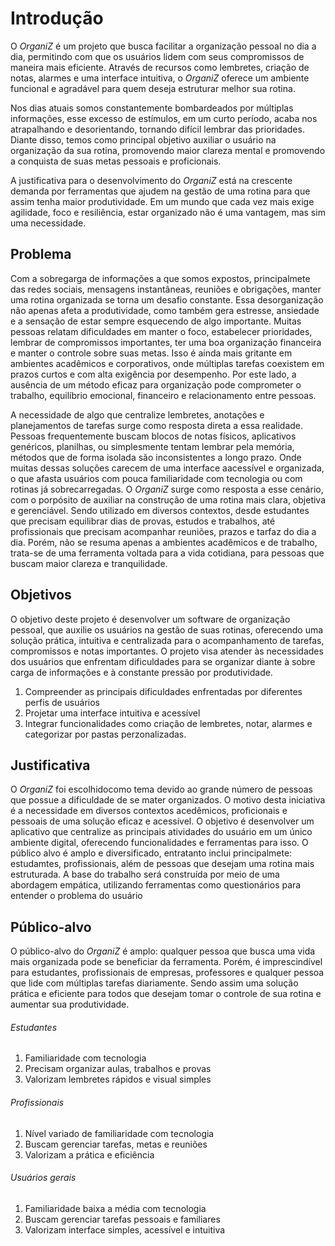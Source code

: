 # Introdução

O *OrganiZ* é um projeto que busca facilitar a organização pessoal no dia a dia, permitindo com que os usuários lidem com seus compromissos de maneira mais eficiente. Através de recursos como lembretes, criação de notas, alarmes e uma interface intuitiva, o *OrganiZ* oferece um ambiente funcional e agradável para quem deseja estruturar melhor sua rotina.

Nos dias atuais somos constantemente bombardeados por múltiplas informações, esse excesso de estímulos, em um curto período, acaba nos atrapalhando e desorientando, tornando difícil lembrar das prioridades. Diante disso, temos como principal objetivo auxiliar o usuário na organização da sua rotina, promovendo maior clareza mental e promovendo a conquista de suas metas pessoais e proficionais.

A justificativa para o desenvolvimento do *OrganiZ* está na crescente demanda por ferramentas que ajudem na gestão de uma rotina para que assim tenha maior produtividade. Em um mundo que cada vez mais exige agilidade, foco e resiliência, estar organizado não é uma vantagem, mas sim uma necessidade.

## Problema

Com a sobregarga de informações a que somos expostos, principalmete das redes sociais, mensagens instantâneas, reuniões e obrigações, manter uma rotina organizada se torna um desafio constante. Essa desorganização não apenas afeta a produtividade, como também gera estresse, ansiedade e a sensação de estar sempre esquecendo de algo importante. Muitas pessoas relatam dificuldades em manter o foco, estabelecer prioridades, lembrar de compromissos importantes, ter uma boa organização financeira e manter o controle sobre suas metas. Isso é ainda mais gritante em ambientes acadêmicos e corporativos, onde múltiplas tarefas coexistem em prazos curtos e com alta exigência por desempenho. Por este lado, a ausência de um método eficaz para organização pode comprometer o trabalho, equilíbrio emocional, financeiro e relacionamento entre pessoas.

A necessidade de algo que centralize lembretes, anotações e planejamentos de tarefas surge como resposta direta a essa realidade. Pessoas frequentemente buscam blocos de notas físicos, aplicativos genéricos, planilhas, ou simplesmente tentam lembrar pela memória, métodos que de forma isolada são inconsistentes a longo prazo. Onde muitas dessas soluções carecem de uma interface aacessível e organizada, o que afasta usuários com pouca familiaridade com tecnologia ou com rotinas já sobrecarregadas. O *OrganiZ* surge como resposta a esse cenário, com o porpósito de auxiliar na construção de uma rotina mais clara, objetiva e gerenciável. Sendo utilizado em diversos contextos, desde estudantes que precisam equilibrar dias de provas, estudos e trabalhos, até profissionais que precisam acompanhar reuniões, prazos e tarfaz do dia a dia. Porém, não se resuma apenas a ambientes acadêmicos e de trabalho, trata-se de uma ferramenta voltada para a vida cotidiana, para pessoas que buscam maior clareza e tranquilidade.

## Objetivos

O objetivo deste projeto é desenvolver um software de organização pessoal, que auxilie os usuários na gestão de suas rotinas, oferecendo uma solução prática, intuitiva e centralizada para o acompanhamento de tarefas, compromissos e notas importantes. O projeto visa atender às necessidades dos usuários que enfrentam dificuldades para se organizar diante à sobre carga de informações e à constante pressão por produtividade.

 1. Compreender as principais dificuldades enfrentadas por diferentes perfis de usuários
 2. Projetar uma interface intuitiva e acessível
 3. Integrar funcionalidades como criação de lembretes, notar, alarmes e categorizar por pastas perzonalizadas.

## Justificativa

O *OrganiZ* foi escolhidocomo tema devido ao grande número de pessoas que possue a dificuldade de se mater organizados. O motivo desta iniciativa é a necessidade em diversos contextos acedêmicos, proficionais e pessoais de uma solução eficaz e acessível. O objetivo é desenvolver um aplicativo que centralize as principais atividades do usuário em um único ambiente digital, oferecendo funcionalidades e ferramentas para isso. O público alvo é amplo e diversificado, entratanto inclui principalmete: estudamtes, profissionais, além de pessoas que desejam uma rotina mais estruturada. A base do trabalho será construída por meio de uma abordagem empática, utilizando ferramentas como questionários para entender o problema do usuário

## Público-alvo

O público-alvo do *OrganiZ* é amplo: qualquer pessoa que busca uma vida mais organizada pode se beneficiar da ferramenta. Porém, é imprescindível para estudantes, profissionais de empresas, professores e qualquer pessoa que lide com múltiplas tarefas diariamente. Sendo assim uma solução prática e eficiente para todos que desejam tomar o controle de sua rotina e aumentar sua produtividade. 

###### Estudantes
 1. Familiaridade com tecnologia
 2. Precisam organizar aulas, trabalhos e provas
 3. Valorizam lembretes rápidos e visual simples

###### Profissionais
 1. Nível variado de familiaridade com tecnologia
 2. Buscam gerenciar tarefas, metas e reuniões
 3. Valorizam a prática e eficiência

###### Usuários gerais
 1. Familiaridade baixa a média com tecnologia
 2. Buscam gerenciar tarefas pessoais e familiares
 3. Valorizam interface simples, acessível e intuitiva
